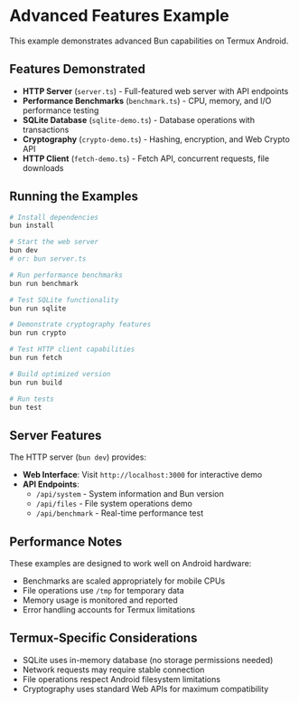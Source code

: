 # Advanced Features Example

This example demonstrates advanced Bun capabilities on Termux Android.

## Features Demonstrated

- **HTTP Server** (`server.ts`) - Full-featured web server with API endpoints
- **Performance Benchmarks** (`benchmark.ts`) - CPU, memory, and I/O performance testing
- **SQLite Database** (`sqlite-demo.ts`) - Database operations with transactions
- **Cryptography** (`crypto-demo.ts`) - Hashing, encryption, and Web Crypto API
- **HTTP Client** (`fetch-demo.ts`) - Fetch API, concurrent requests, file downloads

## Running the Examples

```bash
# Install dependencies
bun install

# Start the web server
bun dev
# or: bun server.ts

# Run performance benchmarks
bun run benchmark

# Test SQLite functionality
bun run sqlite

# Demonstrate cryptography features
bun run crypto

# Test HTTP client capabilities
bun run fetch

# Build optimized version
bun run build

# Run tests
bun test
```

## Server Features

The HTTP server (`bun dev`) provides:

- **Web Interface**: Visit `http://localhost:3000` for interactive demo
- **API Endpoints**:
  - `/api/system` - System information and Bun version
  - `/api/files` - File system operations demo
  - `/api/benchmark` - Real-time performance test

## Performance Notes

These examples are designed to work well on Android hardware:

- Benchmarks are scaled appropriately for mobile CPUs
- File operations use `/tmp` for temporary data
- Memory usage is monitored and reported
- Error handling accounts for Termux limitations

## Termux-Specific Considerations

- SQLite uses in-memory database (no storage permissions needed)
- Network requests may require stable connection
- File operations respect Android filesystem limitations
- Cryptography uses standard Web APIs for maximum compatibility